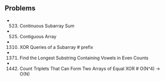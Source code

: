 


## Problems
- 523. Continuous Subarray Sum
- 525. Contiguous Array
- 1310. XOR Queries of a Subarray                               # prefix
- 1371. Find the Longest Substring Containing Vowels in Even Counts
- 1442. Count Triplets That Can Form Two Arrays of Equal XOR    # O(N^4) -> O(N)